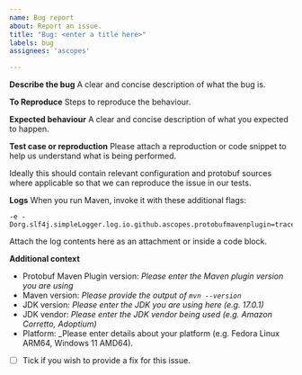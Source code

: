 ```yaml
---
name: Bug report
about: Report an issue.
title: "Bug: <enter a title here>"
labels: bug
assignees: 'ascopes'

---
```


**Describe the bug**
A clear and concise description of what the bug is.

**To Reproduce**
Steps to reproduce the behaviour.

**Expected behaviour**
A clear and concise description of what you expected to happen.

**Test case or reproduction**
Please attach a reproduction or code snippet to help us understand what is being performed.

Ideally this should contain relevant configuration and protobuf sources where applicable so that
we can reproduce the issue in our tests.

**Logs**
When you run Maven, invoke it with these additional flags:

```
-e -Dorg.slf4j.simpleLogger.log.io.github.ascopes.protobufmavenplugin=trace
```

Attach the log contents here as an attachment or inside a code block.

**Additional context**

- Protobuf Maven Plugin version: _Please enter the Maven plugin version you are using_
- Maven version: _Please provide the output of `mvn --version`_
- JDK version: _Please enter the JDK you are using here (e.g. 17.0.1)_
- JDK vendor: _Please enter the JDK vendor being used (e.g. Amazon Corretto, Adoptium)_
- Platform: _Please enter details about your platform (e.g. Fedora Linux ARM64, Windows 11 AMD64).
- [ ] Tick if you wish to provide a fix for this issue.
